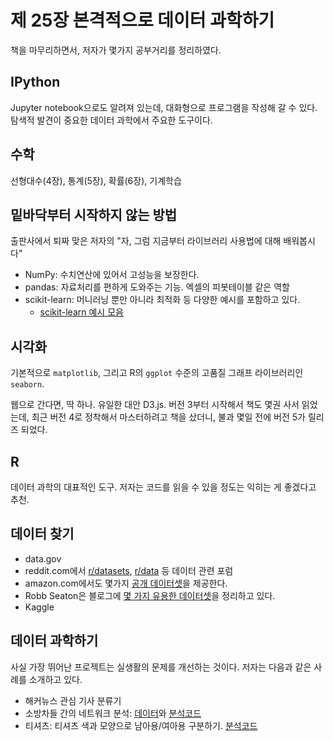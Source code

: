 # 제 25장 본격적으로 데이터 과학하기

책을 마무리하면서, 저자가 몇가지 공부거리를 정리하였다.

## IPython

Jupyter notebook으로도 알려져 있는데, 대화형으로 프로그램을 작성해 갈 수 있다. 탐색적 발견이 중요한 데이터 과학에서 주요한 도구이다.

## 수학

선형대수(4장), 통계(5장), 확률(6장), 기계학습

## 밑바닥부터 시작하지 않는 방법

출판사에서 퇴짜 맞은 저자의 "자, 그럼 지금부터 라이브러리 사용법에 대해 배워봅시다"

* NumPy: 수치연산에 있어서 고성능을 보장한다.
* pandas: 자료처리를 편하게 도와주는 기능. 엑셀의 피봇테이블 같은 역할
* scikit-learn: 머니러닝 뿐만 아니라 최적화 등 다양한 예시를 포함하고 있다.
  * [scikit-learn 예시 모음](http://scikit-learn.org/stable/auto_examples/)

## 시각화

기본적으로 ```matplotlib```, 그리고 R의 ```ggplot``` 수준의 고품질 그래프 라이브러리인 ```seaborn```.

웹으로 간다면, 딱 하나. 유일한 대안 D3.js. 버전 3부터 시작해서 책도 몇권 사서 읽었는데, 최근 버전 4로 정착해서 마스터하려고 책을 샀더니, 불과 몇일 전에 버전 5가 릴리즈 되었다.

## R

데이터 과학의 대표적인 도구. 저자는 코드를 읽을 수 있을 정도는 익히는 게 좋겠다고 추천.

## 데이터 찾기

* data.gov
* reddit.com에서 [r/datasets](https://reddit.com/r/datasets), [r/data](https://reddit.com/r/data) 등 데이터 관련 포럼
* amazon.com에서도 몇가지 [공개 데이터셋](http://aws.amazon.com/ko/public-data-sets/)을 제공한다.
* Robb Seaton은 블로그에 [몇 가지 유용한 데이터셋](http://rs.io/100-interesting-data-sets-for-statistics/)을 정리하고 있다.
* Kaggle

## 데이터 과학하기

사실 가장 뛰어난 프로젝트는 실생활의 문제를 개선하는 것이다. 저자는 다음과 같은 사례를 소개하고 있다.

* 해커뉴스 관심 기사 분류기
* 소방차들 간의 네트워크 분석: [데이터](http://www2.seattle.gov/fire/realtime911/getDatePubTab.asp)와 [분석코드](http://github.com/joelgrus/fire)
* 티셔츠: 티셔츠 색과 모양으로 남아용/여아용 구분하기. [분석코드](http://github.com/joelgrus/shirts)
